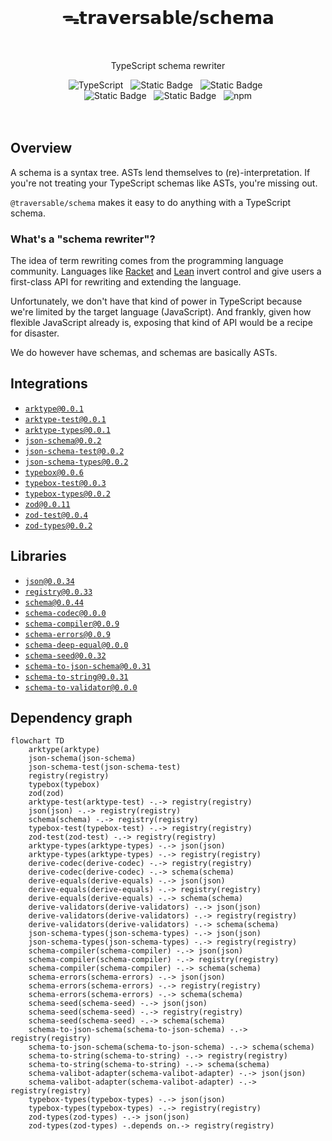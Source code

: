 <br>
<h1 align="center">ᯓ𝘁𝗿𝗮𝘃𝗲𝗿𝘀𝗮𝗯𝗹𝗲/𝘀𝗰𝗵𝗲𝗺𝗮</h1>
<br>

<p align="center">TypeScript schema rewriter</p>

<div align="center">
  <img alt="TypeScript" src="https://img.shields.io/badge/TypeScript-5.5%2B-blue?style=flat-square&logo=TypeScript&logoColor=4a9cf6">
  &nbsp;
  <img alt="Static Badge" src="https://img.shields.io/badge/ESM-supported-2d9574?style=flat-square&logo=JavaScript">
  &nbsp;
  <img alt="Static Badge" src="https://img.shields.io/badge/CJS-supported-2d9574?style=flat-square&logo=Node.JS">
  &nbsp;
</div>

<div align="center">
  <!-- <img alt="npm bundle size (scoped)" src="https://img.shields.io/bundlephobia/minzip/%40traversable/schema?style=flat-square&label=size">
  &nbsp; -->
  <img alt="Static Badge" src="https://img.shields.io/badge/%F0%9F%8C%B2-tree--shakeable-brightgreen?labelColor=white">
  &nbsp;
  <img alt="Static Badge" src="https://img.shields.io/static/v1?label=Hippocratic%20License&message=HL3-FULL&labelColor=5e2751&color=bc8c3d">
  &nbsp;
  <img alt="npm" src="https://img.shields.io/npm/dt/@traversable/registry?style=flat-square">
</div>
<br />

<br />

## Overview

A schema is a syntax tree. ASTs lend themselves to (re)-interpretation. If you're not treating your TypeScript schemas like ASTs, you're missing out.

`@traversable/schema` makes it easy to do anything with a TypeScript schema.

### What's a "schema rewriter"?

The idea of term rewriting comes from the programming language community. Languages like [Racket](https://planet.racket-lang.org/package-source/samsergey/rewrite.plt/1/0/planet-docs/manual/index.html) and [Lean](https://lean-lang.org/doc/reference/latest/The-Simplifier/Rewrite-Rules/) invert control and give users a first-class API for rewriting and extending the language.

Unfortunately, we don't have that kind of power in TypeScript because we're limited by the target language (JavaScript). And frankly, given how flexible JavaScript already is, exposing that kind of API would be a recipe for disaster.

We do however have schemas, and schemas are basically ASTs.

## Integrations

<ul>
  <li><a href="https://github.com/traversable/schema/tree/main/packages/"><code>arktype@0.0.1</code></a></li>
  <li><a href="https://github.com/traversable/schema/tree/main/packages/"><code>arktype-test@0.0.1</code></a></li>
  <li><a href="https://github.com/traversable/schema/tree/main/packages/"><code>arktype-types@0.0.1</code></a></li>
  <li><a href="https://github.com/traversable/schema/tree/main/packages/"><code>json-schema@0.0.2</code></a></li>
  <li><a href="https://github.com/traversable/schema/tree/main/packages/"><code>json-schema-test@0.0.2</code></a></li>
  <li><a href="https://github.com/traversable/schema/tree/main/packages/"><code>json-schema-types@0.0.2</code></a></li>
  <li><a href="https://github.com/traversable/schema/tree/main/packages/"><code>typebox@0.0.6</code></a></li>
  <li><a href="https://github.com/traversable/schema/tree/main/packages/"><code>typebox-test@0.0.3</code></a></li>
  <li><a href="https://github.com/traversable/schema/tree/main/packages/"><code>typebox-types@0.0.2</code></a></li>
  <li><a href="https://github.com/traversable/schema/tree/main/packages/"><code>zod@0.0.11</code></a></li>
  <li><a href="https://github.com/traversable/schema/tree/main/packages/"><code>zod-test@0.0.4</code></a></li>
  <li><a href="https://github.com/traversable/schema/tree/main/packages/"><code>zod-types@0.0.2</code></a></li>
</ul>

## Libraries

<ul>
  <li><a href="https://github.com/traversable/schema/tree/main/packages/"><code>json@0.0.34</code></a></li>
  <li><a href="https://github.com/traversable/schema/tree/main/packages/"><code>registry@0.0.33</code></a></li>
  <li><a href="https://github.com/traversable/schema/tree/main/packages/"><code>schema@0.0.44</code></a></li>
  <li><a href="https://github.com/traversable/schema/tree/main/packages/"><code>schema-codec@0.0.0</code></a></li>
  <li><a href="https://github.com/traversable/schema/tree/main/packages/"><code>schema-compiler@0.0.9</code></a></li>
  <li><a href="https://github.com/traversable/schema/tree/main/packages/"><code>schema-errors@0.0.9</code></a></li>
  <li><a href="https://github.com/traversable/schema/tree/main/packages/"><code>schema-deep-equal@0.0.0</code></a></li>
  <li><a href="https://github.com/traversable/schema/tree/main/packages/"><code>schema-seed@0.0.32</code></a></li>
  <li><a href="https://github.com/traversable/schema/tree/main/packages/"><code>schema-to-json-schema@0.0.31</code></a></li>
  <li><a href="https://github.com/traversable/schema/tree/main/packages/"><code>schema-to-string@0.0.31</code></a></li>
  <li><a href="https://github.com/traversable/schema/tree/main/packages/"><code>schema-to-validator@0.0.0</code></a></li>
</ul>

## Dependency graph

```mermaid
flowchart TD
    arktype(arktype)
    json-schema(json-schema)
    json-schema-test(json-schema-test)
    registry(registry)
    typebox(typebox)
    zod(zod)
    arktype-test(arktype-test) -.-> registry(registry)
    json(json) -.-> registry(registry)
    schema(schema) -.-> registry(registry)
    typebox-test(typebox-test) -.-> registry(registry)
    zod-test(zod-test) -.-> registry(registry)
    arktype-types(arktype-types) -.-> json(json)
    arktype-types(arktype-types) -.-> registry(registry)
    derive-codec(derive-codec) -.-> registry(registry)
    derive-codec(derive-codec) -.-> schema(schema)
    derive-equals(derive-equals) -.-> json(json)
    derive-equals(derive-equals) -.-> registry(registry)
    derive-equals(derive-equals) -.-> schema(schema)
    derive-validators(derive-validators) -.-> json(json)
    derive-validators(derive-validators) -.-> registry(registry)
    derive-validators(derive-validators) -.-> schema(schema)
    json-schema-types(json-schema-types) -.-> json(json)
    json-schema-types(json-schema-types) -.-> registry(registry)
    schema-compiler(schema-compiler) -.-> json(json)
    schema-compiler(schema-compiler) -.-> registry(registry)
    schema-compiler(schema-compiler) -.-> schema(schema)
    schema-errors(schema-errors) -.-> json(json)
    schema-errors(schema-errors) -.-> registry(registry)
    schema-errors(schema-errors) -.-> schema(schema)
    schema-seed(schema-seed) -.-> json(json)
    schema-seed(schema-seed) -.-> registry(registry)
    schema-seed(schema-seed) -.-> schema(schema)
    schema-to-json-schema(schema-to-json-schema) -.-> registry(registry)
    schema-to-json-schema(schema-to-json-schema) -.-> schema(schema)
    schema-to-string(schema-to-string) -.-> registry(registry)
    schema-to-string(schema-to-string) -.-> schema(schema)
    schema-valibot-adapter(schema-valibot-adapter) -.-> json(json)
    schema-valibot-adapter(schema-valibot-adapter) -.-> registry(registry)
    typebox-types(typebox-types) -.-> json(json)
    typebox-types(typebox-types) -.-> registry(registry)
    zod-types(zod-types) -.-> json(json)
    zod-types(zod-types) -.depends on.-> registry(registry)
```
